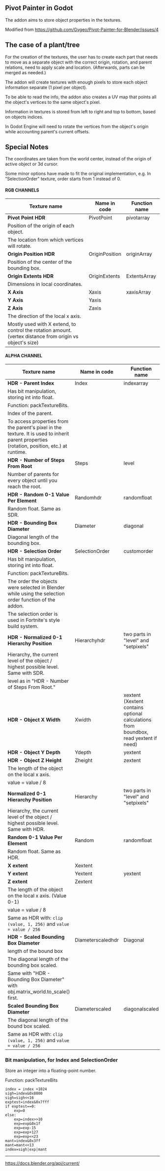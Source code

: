 ## Pivot Painter in Godot
The addon aims to store object properties in the textures.

Modified from https://github.com/Gvgeo/Pivot-Painter-for-Blender/issues/4

## The case of a plant/tree

For the creation of the textures, the user has to create each part that needs to move as a separate object with the correct origin, rotation, and parent relations, need to apply scale and location. (Afterwards, parts can be merged as needed.)

The addon will create textures with enough pixels to store each object information separate (1 pixel per object). 

To be able to read the info, the addon also creates a UV map that points all the object's vertices to the same object's pixel.

Information in textures is stored from left to right and top to bottom, based on objects indices.

In Godot Engine will need to rotate the vertices from the object's origin while accounting parent's current offsets.

## Special Notes

The coordinates are taken from the world center, instead of the origin of active object or 3d cursor.

Some minor options have made to fit the original implementation, e.g. In "SelectionOrder" texture, order starts from 1 instead of 0.

#### RGB CHANNELS
| Texture name | Name in code | Function name |
| --- | --- | --- |
|**Pivot Point HDR** | PivotPoint | pivotarray |
|Position of the origin of each object. |||
|The location from which vertices will rotate. |||
|**Origin Position HDR** | OriginPosition | originArray |
|Position of the center of the bounding box. |||
|**Origin Extents HDR** | OriginExtents | ExtentsArray |
|Dimensions in local coordinates. |||
|**X Axis** | Xaxis | xaxisArray |
|**Y Axis** | Yaxis ||
|**Z Axis** | Zaxis ||
| The direction of the local x axis. |||
| Mostly used with X extend, to control the rotation amount. (vertex distance from origin vs object's size) |||

#### ALPHA CHANNEL
| Texture name | Name in code | Function name |
| --- | --- | --- |
|**HDR - Parent Index** | Index | indexarray |
|Has bit manipulation, storing int into float. |||
|Function: packTextureBits. |||
|Index of the parent.|||
|To access properties from the parent's pixel in the texture. It is used to inherit parent properties (rotation, position, etc.) at runtime.|||
|**HDR - Number of Steps From Root**| Steps | level |
|Number of parents for every object until you reach the root. |||
|**HDR - Random 0-1 Value Per Element**| Randomhdr | randomfloat|
|Random float. Same as SDR. |||
| **HDR - Bounding Box Diameter** | Diameter | diagonal|
| Diagonal length of the bounding box. |||
| **HDR - Selection Order** | SelectionOrder | customorder|
|Has bit manipulation, storing int into float. |||
|Function: packTextureBits. |||
| The order the objects were selected in Blender while using the selection order function of the addon. |||
|The selection order is used in Fortnite's style build system.|||
|**HDR - Normalized 0-1 Hierarchy Position** | Hierarchyhdr | two parts in "level" and "setpixels"|
| Hierarchy, the current level of the object / highest possible level. Same with SDR. |||
|level as in  "HDR - Number of Steps From Root." |||
|**HDR - Object X Width** | Xwidth | xextent (Xextent contains optional calculations from boundbox, read yextent if need)|
|**HDR - Object Y Depth** | Ydepth | yextent|
|**HDR - Object Z Height** | Zheight | zextent|
|The length of the object on the local x axis.|||
|value = value / 8|||
|**Normalized 0-1 Hierarchy Position** | Hierarchy | two parts in "level" and "setpixels"|
|Hierarchy, the current level of the object / highest possible level. Same with HDR.|||
|**Random 0-1 Value Per Element** | Random | randomfloat|
|Random float. Same as HDR.|||
|**X extent** | Xextent |  |
|**Y extent** | Yextent | yextent|
|**Z extent** | Zextent | |
|The length of the object on the local x axis. (Value 0-1)|||
|value = value / 8|||
|Same as HDR with: `clip (value, 1, 256)` and `value = value / 256`|||
|**HDR - Scaled Bounding Box Diameter** | Diameterscaledhdr | Diagonal |
| length of the bound box |||
| The diagonal length of the bounding box scaled.
Same with "HDR - Bounding Box Diameter" with obj.matrix_world.to_scale() first. |||
|**Scaled Bounding Box Diameter** | Diameterscaled | diagonalscaled|
| The diagonal length of the bound box scaled. |||
| Same as HDR with: `clip (value, 1, 256)` and `value = value / 256`|||

### Bit manipulation, for Index and SelectionOrder

Store an integer into a floating-point number. 

Function: packTextureBits

    index = index +1024
    sigh=index&0x8000
    sigh=sigh<<16
    exptest=index&0x7fff
    if exptest==0:
        exp=0
    else:
        exp=index>>10
        exp=exp&0x1f
        exp=exp-15
        exp=exp+127
        exp=exp<<23
    mant=index&0x3ff
    mant=mant<<13
    index=sigh|exp|mant
  
------------------------

https://docs.blender.org/api/current/
